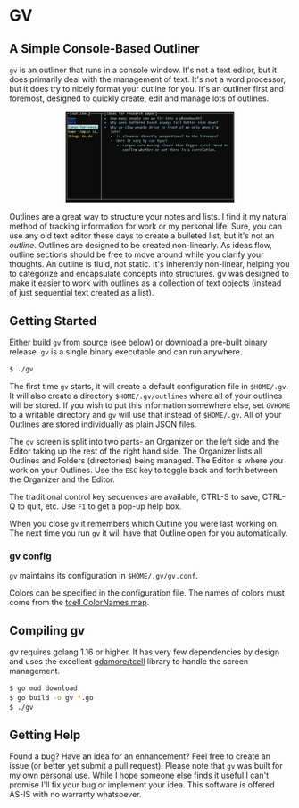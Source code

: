 # GV 

## A Simple Console-Based Outliner

`gv` is an outliner that runs in a console window.  It's not a text editor, but it does primarily deal with the management of text.  It's not a word processor, but it does try to nicely format your outline for you.  It's an outliner first and foremost, designed to quickly create, edit and manage lots of outlines.

<p align="center">
<img src="gv.PNG" width=60%>
</p>

Outlines are a great way to structure your notes and lists.  I find it my natural method of tracking information for work or my personal life.  Sure, you can use any old text editor these days to create a bulleted list, but it's not an *outline*.  Outlines are designed to be created non-linearly.  As ideas flow, outline sections should be free to move around while you clarify your thoughts.  An outline is fluid, not static.  It's inherently non-linear, helping you to categorize and encapsulate concepts into structures.  gv was designed to make it easier to work with outlines as a collection of text objects (instead of just sequential text created as a list).

## Getting Started

Either build `gv` from source (see below) or download a pre-built binary release.  `gv` is a single binary executable and can run anywhere.

```bash
$ ./gv
```

The first time `gv` starts, it will create a default configuration file in `$HOME/.gv`.  It will also create a directory `$HOME/.gv/outlines` where all of your outlines will be stored.  If you wish to put this information somewhere else, set `GVHOME` to a writable directory and `gv` will use that instead of `$HOME/.gv`.  All of your Outlines are stored individually as plain JSON files.

The `gv` screen is split into two parts- an Organizer on the left side and the Editor taking up the rest of the right hand side.  The Organizer lists all Outlines and Folders (directories) being managed.  The Editor is where you work on your Outlines.  Use the `ESC` key to toggle back and forth between the Organizer and the Editor.

The traditional control key sequences are available, CTRL-S to save, CTRL-Q to quit, etc.  Use `F1` to get a pop-up help box.

When you close `gv` it remembers which Outline you were last working on.  The next time you run `gv` it will have that Outline open for you automatically.

### gv config

`gv` maintains its configuration in `$HOME/.gv/gv.conf`.

Colors can be specified in the configuration file.  The names of colors must come from the [tcell ColorNames map](https://github.com/gdamore/tcell/blob/f4d402906fa3d330545365abbf970c048e677b35/color.go#L842).

## Compiling gv

gv requires golang 1.16 or higher.  It has very few dependencies by design and uses the excellent [gdamore/tcell](https://github.com/gdamore/tcell) library to handle the screen management.

```bash
$ go mod download
$ go build -o gv *.go
$ ./gv
```

## Getting Help

Found a bug?  Have an idea for an enhancement?  Feel free to create an issue (or better yet submit a pull request).  Please note that `gv` was built for my own personal use.  While I hope someone else finds it useful I can't promise I'll fix your bug or implement your idea.  This software is offered AS-IS with no warranty whatsoever. 


